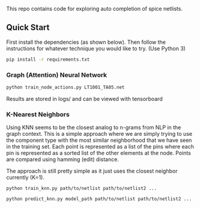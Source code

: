This repo contains code for exploring auto completion of spice netlists.

## Quick Start
First install the dependencies (as shown below). Then follow the instructions for whatever technique you would like to try. (Use Python 3)
```bash
pip install -r requirements.txt
```

### Graph (Attention) Neural Network
```bash
python train_node_actions.py LT1001_TA05.net
```

Results are stored in logs/ and can be viewed with tensorboard

### K-Nearest Neighbors
Using KNN seems to be the closest analog to n-grams from NLP in the graph context. This is a simple approach where we are simply trying to use the component type with the most similar neighborhood that we have seen in the training set. Each point is represented as a list of the pins where each pin is represented as a sorted list of the other elements at the node. Points are compared using hamming (edit) distance.

The approach is still pretty simple as it just uses the closest neighbor currently (K=1).

```
python train_knn.py path/to/netlist path/to/netlist2 ...
```

```
python predict_knn.py model_path path/to/netlist path/to/netlist2 ...
```
